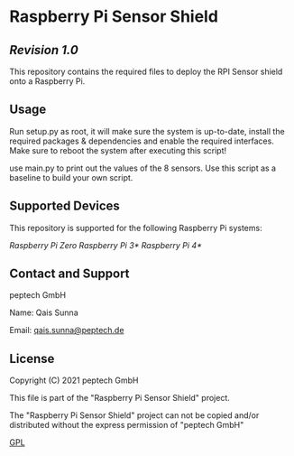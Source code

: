 # Raspberry Pi Sensor Shield

## _Revision 1.0_
This repository contains the required files to deploy the RPI Sensor shield onto a Raspberry Pi.

## Usage
Run setup.py as root, it will make sure the system is up-to-date, install the required packages & dependencies and enable the required interfaces. Make sure to reboot the system after executing this script!

use main.py to print out the values of the 8 sensors. Use this script as a baseline to build your own script.

## Supported Devices
This repository is supported for the following Raspberry Pi systems:

_Raspberry Pi Zero_
_Raspberry Pi 3*_
_Raspberry Pi 4*_

## Contact and Support

peptech GmbH

Name: Qais Sunna

Email: qais.sunna@peptech.de

## License

Copyright (C) 2021 peptech GmbH

This file is part of the "Raspberry Pi Sensor Shield" project.

The "Raspberry Pi Sensor Shield" project can not be copied and/or distributed without the express
permission of "peptech GmbH" 

[GPL](https://choosealicense.com/licenses/gpl-3.0/)